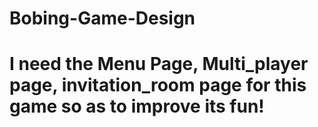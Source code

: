 # Bobing-Game-Design
# I need the Menu Page, Multi_player page, invitation_room page for this game so as to improve its fun!
